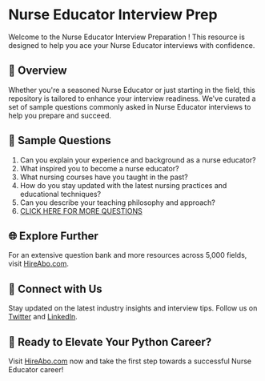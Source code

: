 # Nurse Educator Interview Prep

Welcome to the Nurse Educator Interview Preparation ! This resource is designed to help you ace your Nurse Educator interviews with confidence.

## 🚀 Overview

Whether you're a seasoned Nurse Educator or just starting in the field, this repository is tailored to enhance your interview readiness. We've curated a set of sample questions commonly asked in Nurse Educator interviews to help you prepare and succeed.

## 📝 Sample Questions

1. Can you explain your experience and background as a nurse educator?
2. What inspired you to become a nurse educator?
3. What nursing courses have you taught in the past?
4. How do you stay updated with the latest nursing practices and educational techniques?
5. Can you describe your teaching philosophy and approach?
6. [CLICK HERE FOR MORE QUESTIONS](https://hireabo.com/job/2_0_47/Nurse%20Educator)

## 🌐 Explore Further

For an extensive question bank and more resources across 5,000 fields, visit [HireAbo.com](https://www.hireabo.com).

## 📱 Connect with Us

Stay updated on the latest industry insights and interview tips. Follow us on [Twitter](https://twitter.com/hireabo) and [LinkedIn](https://www.linkedin.com/in/hire-abo-3609972a8/).

## 🚀 Ready to Elevate Your Python Career?

Visit [HireAbo.com](https://www.hireabo.com) now and take the first step towards a successful Nurse Educator career!